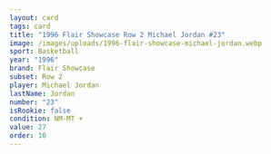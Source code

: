 ```yaml
---
layout: card
tags: card
title: "1996 Flair Showcase Row 2 Michael Jordan #23"
image: /images/uploads/1996-flair-showcase-michael-jordan.webp
sport: Basketball
year: "1996"
brand: Flair Showcase
subset: Row 2
player: Michael Jordan
lastName: Jordan
number: "23"
isRookie: false
condition: NM-MT +
value: 27
order: 10
---
```

